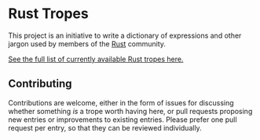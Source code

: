 # Rust Tropes

This project is an initiative to write a dictionary of expressions and other jargon used by members of the [Rust](https://www.rust-lang.org) community.

[See the full list of currently available Rust tropes here.](rust-tropes.md)

## Contributing

Contributions are welcome, either in the form of issues for discussing whether something _is_ a trope worth having here, or pull requests proposing new entries or improvements to existing entries. Please prefer one pull request per entry, so that they can be reviewed individually.
